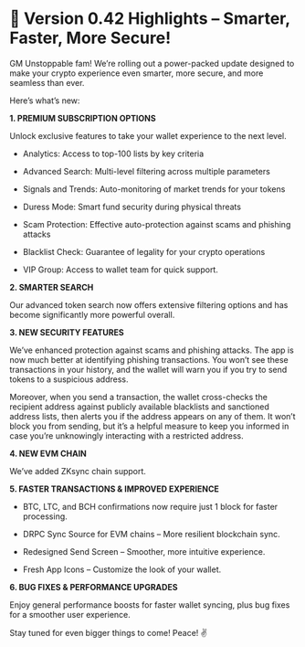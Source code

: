 # 🚀 Version 0.42 Highlights – Smarter, Faster, More Secure!

GM Unstoppable fam! We’re rolling out a power-packed update designed to make your crypto experience even smarter, more secure, and more seamless than ever.

Here’s what’s new:

**1. PREMIUM SUBSCRIPTION OPTIONS**

Unlock exclusive features to take your wallet experience to the next level.

- Analytics: Access to top-100 lists by key criteria

- Advanced Search: Multi-level filtering across multiple parameters

- Signals and Trends: Auto-monitoring of market trends for your tokens

- Duress Mode: Smart fund security during physical threats

- Scam Protection: Effective auto-protection against scams and phishing attacks

- Blacklist Check: Guarantee of legality for your crypto operations

- VIP Group: Access to wallet team for quick support.


**2. SMARTER SEARCH**

Our advanced token search now offers extensive filtering options and has become significantly more powerful overall.


**3. NEW SECURITY FEATURES**

We’ve enhanced protection against scams and phishing attacks. The app is now much better at identifying phishing transactions. You won’t see these transactions in your history, and the wallet will warn you if you try to send tokens to a suspicious address.

Moreover, when you send a transaction, the wallet cross-checks the recipient address against publicly available blacklists and sanctioned address lists, then alerts you if the address appears on any of them. It won’t block you from sending, but it’s a helpful measure to keep you informed in case you’re unknowingly interacting with a restricted address.


**4. NEW EVM CHAIN**

We’ve added ZKsync chain support.


**5. FASTER TRANSACTIONS & IMPROVED EXPERIENCE**

- BTC, LTC, and BCH confirmations now require just 1 block for faster processing.

- DRPC Sync Source for EVM chains – More resilient blockchain sync.

- Redesigned Send Screen – Smoother, more intuitive experience.

- Fresh App Icons – Customize the look of your wallet.


**6. BUG FIXES & PERFORMANCE UPGRADES**

Enjoy general performance boosts for faster wallet syncing, plus bug fixes for a smoother user experience.

Stay tuned for even bigger things to come! Peace! ✌️
